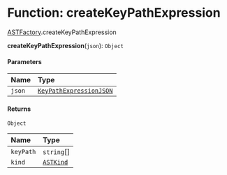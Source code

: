 # Function: createKeyPathExpression

[ASTFactory](/en/auto-docs/variable-plugin/modules/ASTFactory.md).createKeyPathExpression

**createKeyPathExpression**(`json`): `Object`

#### Parameters

| Name | Type |
| :------ | :------ |
| `json` | [`KeyPathExpressionJSON`](/en/auto-docs/variable-plugin/interfaces/KeyPathExpressionJSON.md) |

#### Returns

`Object`

| Name | Type |
| :------ | :------ |
| `keyPath` | `string`\[] |
| `kind` | [`ASTKind`](/en/auto-docs/variable-plugin/enums/ASTKind.md) |
